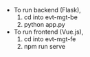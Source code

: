 - To run backend (Flask),
  1. cd into evt-mgt-be
  2. python app.py
- To run frontend (Vue.js),
  1. cd into evt-mgt-fe
  2. npm run serve
